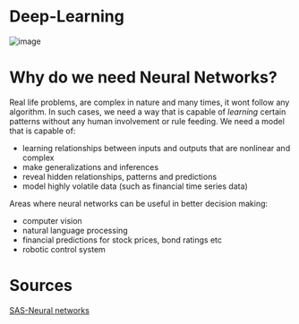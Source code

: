 # Deep-Learning

![image](https://user-images.githubusercontent.com/20279993/117543072-e87b8b80-b038-11eb-908f-130af712dc96.png)

# Why do we need Neural Networks?
Real life problems, are complex in nature and many times, it wont follow any algorithm. In such cases, we need a way that is capable of *learning* certain patterns without any human involvement or rule feeding. We need a model that is capable of:
- learning relationships between inputs and outputs that are nonlinear and complex
- make generalizations and inferences
- reveal hidden relationships, patterns and predictions
- model highly volatile data (such as financial time series data)


Areas where neural networks can be useful in better decision making:

- computer vision
- natural language processing
- financial predictions for stock prices, bond ratings etc
- robotic control system










# Sources
[SAS-Neural networks](https://www.sas.com/en_us/insights/analytics/neural-networks.html)
